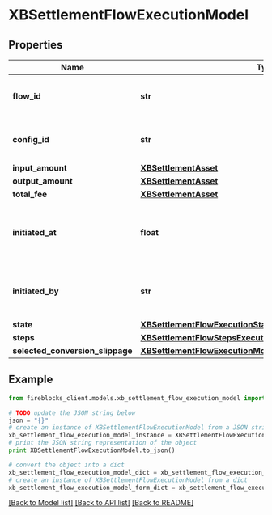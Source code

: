 # XBSettlementFlowExecutionModel


## Properties
Name | Type | Description | Notes
------------ | ------------- | ------------- | -------------
**flow_id** | **str** | The unique id for the cross-border flow. | 
**config_id** | **str** | Cross Bodrder configuraion unique id | 
**input_amount** | [**XBSettlementAsset**](XBSettlementAsset.md) |  | 
**output_amount** | [**XBSettlementAsset**](XBSettlementAsset.md) |  | 
**total_fee** | [**XBSettlementAsset**](XBSettlementAsset.md) |  | 
**initiated_at** | **float** | The time the cross-border flow executed in epoch format. | 
**initiated_by** | **str** | The id of the user which launched the flow | 
**state** | [**XBSettlementFlowExecutionStatus**](XBSettlementFlowExecutionStatus.md) |  | 
**steps** | [**XBSettlementFlowStepsExecutionRecord**](XBSettlementFlowStepsExecutionRecord.md) |  | 
**selected_conversion_slippage** | [**XBSettlementFlowExecutionModelSelectedConversionSlippage**](XBSettlementFlowExecutionModelSelectedConversionSlippage.md) |  | 

## Example

```python
from fireblocks_client.models.xb_settlement_flow_execution_model import XBSettlementFlowExecutionModel

# TODO update the JSON string below
json = "{}"
# create an instance of XBSettlementFlowExecutionModel from a JSON string
xb_settlement_flow_execution_model_instance = XBSettlementFlowExecutionModel.from_json(json)
# print the JSON string representation of the object
print XBSettlementFlowExecutionModel.to_json()

# convert the object into a dict
xb_settlement_flow_execution_model_dict = xb_settlement_flow_execution_model_instance.to_dict()
# create an instance of XBSettlementFlowExecutionModel from a dict
xb_settlement_flow_execution_model_form_dict = xb_settlement_flow_execution_model.from_dict(xb_settlement_flow_execution_model_dict)
```
[[Back to Model list]](../README.md#documentation-for-models) [[Back to API list]](../README.md#documentation-for-api-endpoints) [[Back to README]](../README.md)


